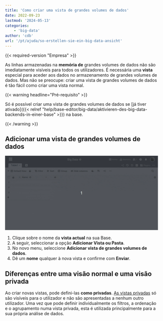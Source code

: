 ```yaml
---
title: 'Como criar uma vista de grandes volumes de dados'
date: 2022-09-23
lastmod: '2024-05-13'
categories:
    - 'big-data'
author: 'cdb'
url: '/pt/ajuda/so-erstellen-sie-ein-big-data-ansicht'
---
```


{{< required-version "Empresa" >}}

As linhas armazenadas na **memória de** grandes volumes de dados não são imediatamente visíveis para todos os utilizadores. É necessária uma **vista** especial para aceder aos dados no armazenamento de grandes volumes de dados. Mas não se preocupe: criar uma vista de grandes volumes de dados é tão fácil como criar uma vista normal.

{{< warning  headline="Pré-requisito" >}}

Só é possível criar uma vista de grandes volumes de dados se [já tiver ativado]({{< relref "help/base-editor/big-data/aktivieren-des-big-data-backends-in-einer-base" >}}) na base.

{{< /warning >}}

## Adicionar uma vista de grandes volumes de dados

![Criar uma grande vista de dados](images/create-big-data-view.gif)

1. Clique sobre o nome da **vista actual** na sua Base.
2. A seguir, seleccionar a opção **Adicionar Vista ou Pasta**.
3. No novo menu, seleccione **Adicionar vista de grandes volumes de dados**.
4. Dê um **nome** qualquer à nova vista e confirme com **Enviar**.

## Diferenças entre uma visão normal e uma visão privada

Ao criar novas vistas, pode defini-las **como privadas**. [As vistas privadas](https://seatable.io/pt/docs/grundlagen-von-ansichten/unterschiede-zwischen-privaten-und-normalen-ansichten/) só são visíveis para o utilizador e não são apresentadas a nenhum outro utilizador. Uma vez que pode definir individualmente os filtros, a ordenação e o agrupamento numa vista privada, esta é utilizada principalmente para a sua própria análise de dados.
